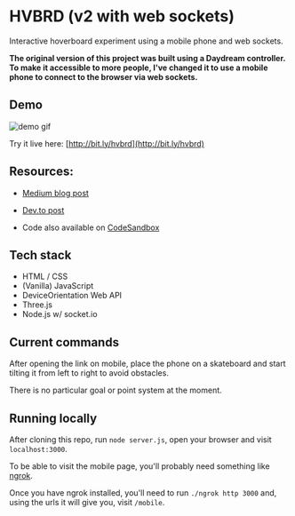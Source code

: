 # HVBRD (v2 with web sockets)

Interactive hoverboard experiment using a mobile phone and web sockets.

**The original version of this project was built using a Daydream controller.
To make it accessible to more people, I've changed it to use a mobile phone to connect to the browser via web sockets.**

## Demo

![demo gif](hvbrd.gif)

Try it live here: [http://bit.ly/hvbrd](http://bit.ly/hvbrd)

## Resources:

* [Medium blog post](https://medium.com/@devdevcharlie/hvbrd-c6266ee31461)

* [Dev.to post](http://bit.ly/hvbrd-post)

* Code also available on [CodeSandbox](https://codesandbox.io/s/hvbrd-sockets-ln0mi)

## Tech stack

* HTML / CSS
* (Vanilla) JavaScript
* DeviceOrientation Web API
* Three.js
* Node.js w/ socket.io

## Current commands

After opening the link on mobile, place the phone on a skateboard and start tilting it from left to right to avoid obstacles.

There is no particular goal or point system at the moment.

## Running locally

After cloning this repo, run `node server.js`, open your browser and visit `localhost:3000`.

To be able to visit the mobile page, you'll probably need something like [ngrok](https://ngrok.com/).

Once you have ngrok installed, you'll need to run `./ngrok http 3000` and, using the urls it will give you, visit `/mobile`.





